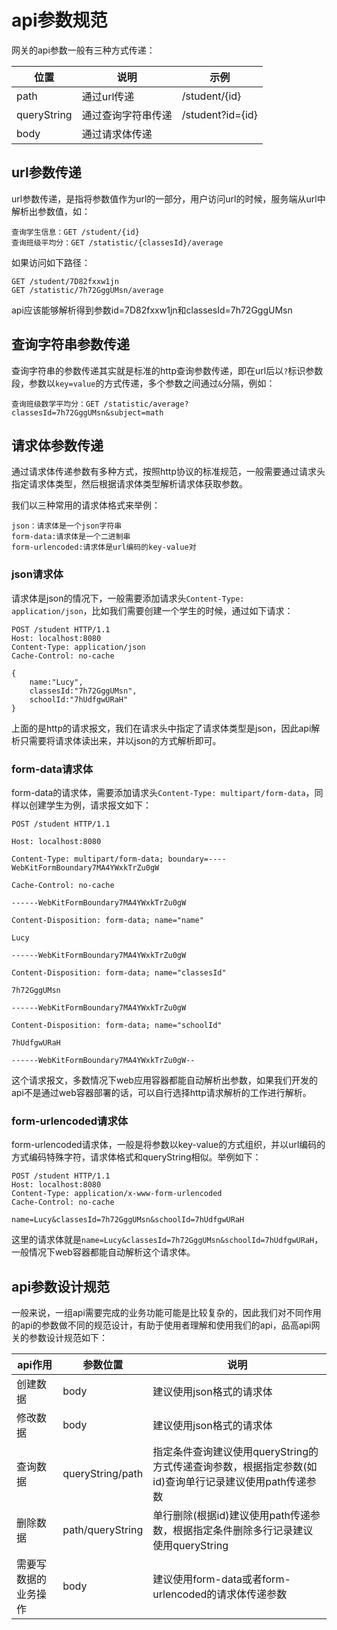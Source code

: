 # api参数规范

网关的api参数一般有三种方式传递：

|位置|说明|示例|
|----|----|----|
|path|通过url传递|/student/{id}|
|queryString|通过查询字符串传递|/student?id={id}|
|body|通过请求体传递||

## url参数传递

url参数传递，是指将参数值作为url的一部分，用户访问url的时候，服务端从url中解析出参数值，如：

```
查询学生信息：GET /student/{id}
查询班级平均分：GET /statistic/{classesId}/average
```

如果访问如下路径：

```
GET /student/7D82fxxw1jn
GET /statistic/7h72GggUMsn/average
```

api应该能够解析得到参数id=7D82fxxw1jn和classesId=7h72GggUMsn

## 查询字符串参数传递

查询字符串的参数传递其实就是标准的http查询参数传递，即在url后以`?`标识参数段，参数以`key=value`的方式传递，多个参数之间通过`&`分隔，例如：

```
查询班级数学平均分：GET /statistic/average?classesId=7h72GggUMsn&subject=math
```

## 请求体参数传递

通过请求体传递参数有多种方式，按照http协议的标准规范，一般需要通过请求头指定请求体类型，然后根据请求体类型解析请求体获取参数。

我们以三种常用的请求体格式来举例：

```
json：请求体是一个json字符串
form-data:请求体是一个二进制串
form-urlencoded:请求体是url编码的key-value对
```

### json请求体

请求体是json的情况下，一般需要添加请求头`Content-Type: application/json`，比如我们需要创建一个学生的时候，通过如下请求：

```
POST /student HTTP/1.1
Host: localhost:8080
Content-Type: application/json
Cache-Control: no-cache

{
    name:"Lucy",
    classesId:"7h72GggUMsn",
    schoolId:"7hUdfgwURaH"
}
```

上面的是http的请求报文，我们在请求头中指定了请求体类型是json，因此api解析只需要将请求体读出来，并以json的方式解析即可。

### form-data请求体

form-data的请求体，需要添加请求头`Content-Type: multipart/form-data`，同样以创建学生为例，请求报文如下：

```
POST /student HTTP/1.1

Host: localhost:8080

Content-Type: multipart/form-data; boundary=----WebKitFormBoundary7MA4YWxkTrZu0gW

Cache-Control: no-cache

------WebKitFormBoundary7MA4YWxkTrZu0gW

Content-Disposition: form-data; name="name"

Lucy

------WebKitFormBoundary7MA4YWxkTrZu0gW

Content-Disposition: form-data; name="classesId"

7h72GggUMsn

------WebKitFormBoundary7MA4YWxkTrZu0gW

Content-Disposition: form-data; name="schoolId"

7hUdfgwURaH

------WebKitFormBoundary7MA4YWxkTrZu0gW--

```

这个请求报文，多数情况下web应用容器都能自动解析出参数，如果我们开发的api不是通过web容器部署的话，可以自行选择http请求解析的工作进行解析。

### form-urlencoded请求体

form-urlencoded请求体，一般是将参数以key-value的方式组织，并以url编码的方式编码特殊字符，请求体格式和queryString相似。举例如下：

```
POST /student HTTP/1.1
Host: localhost:8080
Content-Type: application/x-www-form-urlencoded
Cache-Control: no-cache

name=Lucy&classesId=7h72GggUMsn&schoolId=7hUdfgwURaH
```

这里的请求体就是`name=Lucy&classesId=7h72GggUMsn&schoolId=7hUdfgwURaH`，一般情况下web容器都能自动解析这个请求体。

## api参数设计规范

一般来说，一组api需要完成的业务功能可能是比较复杂的，因此我们对不同作用的api的参数做不同的规范设计，有助于使用者理解和使用我们的api，品高api网关的参数设计规范如下：

|api作用|参数位置|说明|
|----|----|----|
|创建数据|body|建议使用json格式的请求体|
|修改数据|body|建议使用json格式的请求体|
|查询数据|queryString/path|指定条件查询建议使用queryString的方式传递查询参数，根据指定参数(如id)查询单行记录建议使用path传递参数|
|删除数据|path/queryString|单行删除(根据id)建议使用path传递参数，根据指定条件删除多行记录建议使用queryString|
|需要写数据的业务操作|body|建议使用form-data或者form-urlencoded的请求体传递参数|